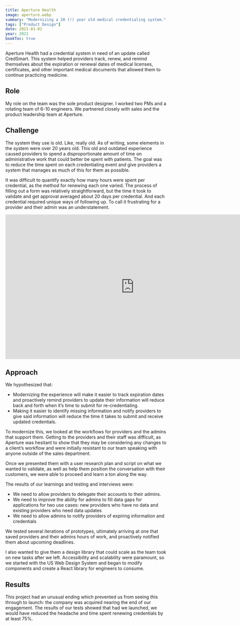 ```yaml
---
title: Aperture Health
image: aperture.webp
summary: "Modernizing a 20 (!) year old medical credentialing system."
tags: ["Product Design"]
date: 2021-01-01
year: 2021
bookToc: true
---
```


Aperture Health had a credential system in need of an update called CredSmart. This system helped providers track, renew, and remind themselves about the expiration or renewal dates of medical licenses, certificates, and other important medical documents that allowed them to continue practicing medicine.

## Role
My role on the team was the sole product designer. I worked two PMs and a rotating team of 6-10 engineers. We partnered closely with sales and the product leadership team at Aperture.


## Challenge
The system they use is old. Like, really old. As of writing, some elements in the system were over 20 years old. This old and outdated experience caused providers to spend a disproportionate amount of time on administrative work that could better be spent with patients. The goal was to reduce the time spent on each credentialing event and give providers a system that manages as much of this for them as possible.

It was difficult to quantify exactly how many hours were spent per credential, as the method for renewing each one varied. The process of filling out a form was relatively straightforward, but the time it took to validate and get approval averaged about 20 days per credential. And each credential required unique ways of following up. To call it frustrating for a provider and their admin was an understatement.


<iframe style="border: 1px solid rgba(0, 0, 0, 0.1);" width="800" height="450" src="https://www.figma.com/embed?embed_host=share&url=https%3A%2F%2Fwww.figma.com%2Fproto%2F1IFNLnZ7srjlc5PKpu3Pyk%2FProvider-Portal%3Fpage-id%3D212%253A0%26type%3Ddesign%26node-id%3D529-12230%26viewport%3D1227%252C157%252C0.07%26t%3DfmW8mt8dIU92lMpj-1%26scaling%3Dscale-down%26mode%3Ddesign" allowfullscreen></iframe>

## Approach

We hypothesized that:

- Modernizing the experience will make it easier to track expiration dates and proactively remind providers to update their information will reduce back and forth when it’s time to submit for re-credentialing.
- Making it easier to identify missing information and notify providers to give said information will reduce the time it takes to submit and receive updated credentials.

To modernize this, we looked at the workflows for providers and the admins that support them. Getting to the providers and their staff was difficult, as Aperture was hesitant to show that they may be considering any changes to a client’s workflow and were initially resistant to our team speaking with anyone outside of the sales department.

Once we presented them with a user research plan and script on what we wanted to validate, as well as help them position the conversation with their customers, we were able to proceed and learn a ton along the way.

The results of our learnings and testing and interviews were:

- We need to allow providers to delegate their accounts to their admins.
- We need to improve the ability for admins to fill data gaps for applications for two use cases: new providers who have no data and existing providers who need data updates
- We need to allow admins to notify providers of expiring information and credentials

We tested several iterations of prototypes, ultimately arriving at one that saved providers and their admins hours of work, and proactively notified them about upcoming deadlines.

I also wanted to give them a design library that could scale as the team took on new tasks after we left. Accessibility and scalability were paramount, so we started with the US Web Design System and began to modify components and create a React library for engineers to consume.

## Results

This project had an unusual ending which prevented us from seeing this through to launch: the company was acquired nearing the end of our engagement. The results of our tests showed that had we launched, we would have reduced the headache and time spent renewing credentials by at least 75%.